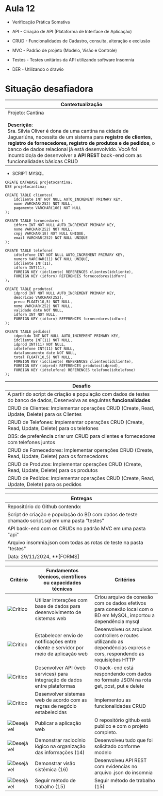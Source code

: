 # Aula 12 
- Verificação Prática Somativa

- API - Criação de API (Plataforma de Interface de Aplicação)
- CRUD - Funcionalidades de Cadastro, consulta, alteração e exclusão
- MVC - Padrão de projeto (Modelo, Visão e Controle)
- Testes - Testes unitários da API utilizando software Insomnia
- DER - Utilizando o drawio

# Situação desafiadora
|Contextualização|
|-|
|Projeto: Cantina<br><br>**Descrição**:<br>Sra. Silvia Oliver é dona de uma cantina na cidade de Jaguariúna, necessita de um sistema para **registro de clientes, registro de fornecedores, registro de produtos e de pedidos**, o banco de dados relacional já está desenvolvido. Você foi incumbido/a de desenvolver a **API REST** back-end com as funcionalidades básicas CRUD|


- SCRIPT MYSQL
```
CREATE DATABASE projetocantina;
USE projetocantina;

CREATE TABLE clientes(
    idcliente INT NOT NULL AUTO_INCREMENT PRIMARY KEY,
    nome VARCHAR(252) NOT NULL,
    pagamento VARCHAR(100) NOT NULL
);

CREATE TABLE fornecedores (
    idforn INT NOT NULL AUTO_INCREMENT PRIMARY KEY,
    nome VARCHAR(252) NOT NULL,
    cnpj VARCHAR(18) NOT NULL UNIQUE,
    email VARCHAR(252) NOT NULL UNIQUE
);

CREATE TABLE telefone(
    idtelefone INT NOT NULL AUTO_INCREMENT PRIMARY KEY,
    numero VARCHAR(11) NOT NULL UNIQUE,
    idcliente INT(11),
    idforn INT(11),
    FOREIGN KEY (idcliente) REFERENCES clientes(idcliente),
    FOREIGN KEY (idforn) REFERENCES fornecedores(idforn)
);

CREATE TABLE produtos(
    idprod INT NOT NULL AUTO_INCREMENT PRIMARY KEY,
    descricao VARCHAR(252),
    preco FLOAT(10,5) NOT NULL,
    nome VARCHAR(252) NOT NULL,
    validade date NOT NULL,
    idforn INT NOT NULL,
    FOREIGN KEY (idforn) REFERENCES fornecedores(idforn)
);

CREATE TABLE pedidos(
    idpedido INT NOT NULL AUTO_INCREMENT PRIMARY KEY,
    idcliente INT(11) NOT NULL,
    idprod INT(11) NOT NULL,
    idtelefone INT(11) NOT NULL,
    datalancamento date NOT NULL,
    total FLOAT(10,5) NOT NULL,
    FOREIGN KEY (idcliente) REFERENCES clientes(idcliente),
    FOREIGN KEY (idprod) REFERENCES produtos(idprod),
    FOREIGN KEY (idtelefone) REFERENCES telefone(idtelefone)
);
```
|Desafio|
|-|
|A partir do script de criação e população com dados de testes do banco de dados, Desenvolva as seguintes **funcionalidades**|
|CRUD de Clientes: Implementar operações CRUD (Create, Read, Update, Delete) para os Clientes|
|CRUD de Telefones: Implementar operações CRUD (Create, Read, Update, Delete) para os telefones|
|OBS: de preferência criar um CRUD para clientes e fornecedores com telefones juntos|
|CRUD de Fornecedores: Implementar operações CRUD (Create, Read, Update, Delete) para os fornecedores|
|CRUD de Produtos: Implementar operações CRUD (Create, Read, Update, Delete) para os produtos|
|CRUD de Pedidos: Implementar operações CRUD (Create, Read, Update, Delete) para os pedidos|

|Entregas|
|-|
|Repositório do Github contendo:|
|Script de criação e população do BD com dados de teste chamado script.sql em uma pasta "testes"|
|API back-end com os CRUDs no padrão MVC em uma pasta "api"|
|Arquivo insomnia.json com todas as rotas de teste na pasta "testes"|
|Data: 29/11/2024, **[FORMS]|

|Critério|Fundamentos técnicos, científicos ou capacidades técnicas|Critérios|
|-|-|-|
|![Critico](https://raw.githubusercontent.com/wellifabio/senai2023/main/outros/assets/critico.png)|Utilizar interações com base de dados para desenvolvimento de sistemas web|Criou arquivo de conexão com os dados efetivos para conexão local com o BD em MySQL, importou a dependência mysql|
|![Critico](https://raw.githubusercontent.com/wellifabio/senai2023/main/outros/assets/critico.png)|Estabelecer envio de notificações entre cliente e servidor por meio de aplicação web|Desenvolveu os arquivos controllers e routes utilizando as dependências express e cors, respondendo as requisições HTTP|
|![Critico](https://raw.githubusercontent.com/wellifabio/senai2023/main/outros/assets/critico.png)|Desenvolver API (web services) para integração de dados entre plataformas|O back-end está respondendo com dados no formato JSON na rota get, post, put e delete|
|![Critico](https://raw.githubusercontent.com/wellifabio/senai2023/main/outros/assets/critico.png)|Desenvolver sistemas web de acordo com as regras de negócio estabelecidas|Implementou as funcionalidades CRUD|	
|![Desejável](https://raw.githubusercontent.com/wellifabio/senai2023/main/outros/assets/desejavel.png)|Publicar a aplicação web|O repositório github está publico e com o projeto completo.|
|![Desejável](https://raw.githubusercontent.com/wellifabio/senai2023/main/outros/assets/desejavel.png)|Demonstrar raciocínio lógico na organização das informações (14)|Desenvolveu tudo que foi solicitado conforme modelo|
|![Desejável](https://raw.githubusercontent.com/wellifabio/senai2023/main/outros/assets/desejavel.png)|Demonstrar visão sistêmica (16)|Desenvolveu API REST com evidencias no arquivo .json do insomnia|
|![Desejável](https://raw.githubusercontent.com/wellifabio/senai2023/main/outros/assets/desejavel.png)|Seguir método de trabalho (15)|Seguir método de trabalho (15)|
